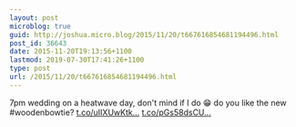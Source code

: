 ```yaml
---
layout: post
microblog: true
guid: http://joshua.micro.blog/2015/11/20/t667616854681194496.html
post_id: 36643
date: 2015-11-20T19:13:56+1100
lastmod: 2019-07-30T17:41:26+1100
type: post
url: /2015/11/20/t667616854681194496.html
---
```

7pm wedding on a heatwave day, don't mind if I do 😁 do you like the new #woodenbowtie? [t.co/uIIXUwKtk...](https://t.co/uIIXUwKtkZ) [t.co/pGs58dsCU...](https://t.co/pGs58dsCU0)
